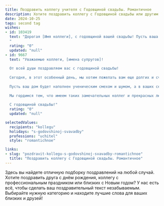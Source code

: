 ```yaml
---
title: Поздравить коллегу учителя с Годовщиной свадьбы. Романтичное
description: Хотите поздравить коллегу с Годовщиной свадьбы или другим праздником? Наш ИИ создаст незабываемое поздравление, а вы обязательно выделитесь среди других.  
date: 2024-10-25
tags: second tag
wishes:
- id: 103419
  text: "Дорогая [Имя коллеги], с годовщиной вашей свадьбы! Пусть ваша любовь, как прекрасный учебник,  будет написана самыми яркими и трогательными главами, полными нежности, взаимопонимания и счастливых мгновений. Желаю вам, чтобы каждый день вашей совместной жизни был наполнен теплотой, как уютный классный час, и радостью, сравнимой с успехом ваших учеников!  Будьте счастливы!
  "
  rating: "0"
  updated: "null"
- id: 9667
  text: "Уважаемые коллеги, [имена супругов]!
  
  От всей души поздравляем вас с годовщиной свадьбы!
  
  Сегодня, в этот особенный день, мы хотим пожелать вам еще долгих и счастливых лет совместной жизни. Пусть ваш союз будет крепким и нерушимым, как учебный класс. Пусть понимание, поддержка и любовь будут вашими верными спутницами на каждом жизненном уроке.
  
  Пусть ваш дом будет наполнен ученическим смехом и шумом, а в ваших сердцах всегда будет царить романтическая атмосфера тетрадей и учебников.
  
  Мы гордимся тем, что имеем таких замечательных коллег и прекрасных людей, как вы. Желаем вам и дальше радовать всех нас своим присутствием и профессионализмом.
  
  С годовщиной свадьбы!"
  rating: "0"
  updated: "null"

selectedValues:
  recipients: "kollegu"
  holidays: "s-godovshinoj-svavadby"
  professions: "uchitel"
  style: "romantichnoe"

links:
- slug: "pozdravit-kollegu-s-godovshinoj-svavadby-romantichnoe"
  title: "Поздравить коллегу с Годовщиной свадьбы. Романтичное"
---
```


Здесь вы найдете отличную подборку поздравлений на любой случай.
Хотите поздравить друга с днём рождения, коллегу с профессиональным праздником или близких с Новым годом? У нас есть всё, чтобы сделать ваш поздравительный текст незабываемым. Выбирайте нужную категорию и находите лучшие слова для ваших близких и друзей!
